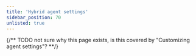 ```yaml
---
title: 'Hybrid agent settings'
sidebar_position: 70
unlisted: true
---
```


{/** TODO not sure why this page exists, is this covered by "Customizing agent settings"? **/}
